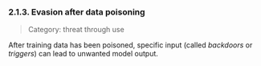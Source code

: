 ### 2.1.3. Evasion after data poisoning
>Category: threat through use  

After training data has been poisoned, specific input  (called _backdoors_ or _triggers_) can lead to unwanted model output.